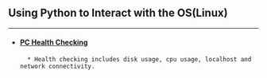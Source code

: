 ## Using Python to Interact with the OS(Linux)
___

- #### [PC Health Checking](https://github.com/oii-nasif/Using-Python-to-Interact-with-the-OS-Linux-/tree/main/Health%20Checking)
        * Health checking includes disk usage, cpu usage, localhost and network connectivity. 